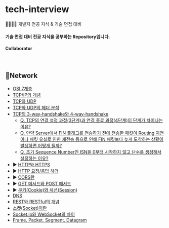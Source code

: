 # tech-interview
👨‍👨‍👧‍👧 개발자 전공 지식 &amp; 기술 면접 대비 

#### 기술 면접 대비 전공 지식을 공부하는 Repository입니다.

#### Collaborator

<br>

## 📌Network

* [OSI 7계층]() 
* [TCP/IP의 개념]()
* [TCP와 UDP]()
* [TCP와 UDP의 헤더 분석]()
* [TCP의 3-way-handshake와 4-way-handshake]()
  * [Q. TCP의 연결 설정 과정(3단계)과 연결 종료 과정(4단계)이 단계가 차이나는 이유?]()
  * [Q. 만약 Server에서 FIN 플래그를 전송하기 전에 전송한 패킷이 Routing 지연이나 패킷 유실로 인한 재전송 등으로 인해 FIN 패킷보다 늦게 도착하는 상황이 발생하면 어떻게 될까?]()
  * [Q. 초기 Sequence Number인 ISN을 0부터 시작하지 않고 난수를 생성해서 설정하는 이유?]()
* :arrow_forward: [HTTP와 HTTPS](./Network/Part2.md)
* :arrow_forward: [HTTP 요청/응답 헤더](./Network/Part2.md)
* :arrow_forward: [CORS란](./Network/Part2.md)
* :arrow_forward: [GET 메서드와 POST 메서드](./Network/Part2.md)
* :arrow_forward: [쿠키(Cookie)와 세션(Session)](./Network/Part2.md)
* [DNS]()
* [REST와 RESTful의 개념]()
* [소켓(Socket)이란]()
* [Socket.io와 WebSocket의 차이]()
* [Frame, Packet, Segment, Datagram]()
